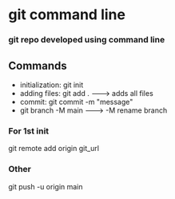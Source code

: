 # git command line

### git repo developed using command line

## Commands

- initialization: git init
- adding files: git add . ---> adds all files
- commit: git commit -m "message"
- git branch -M main ---> -M rename branch

### For 1st init

git remote add origin git_url

### Other

git push -u origin main
